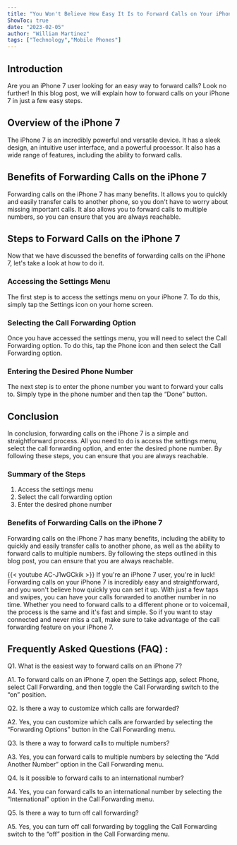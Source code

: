 ```yaml
---
title: "You Won't Believe How Easy It Is to Forward Calls on Your iPhone 7!"
ShowToc: true 
date: "2023-02-05"
author: "William Martinez" 
tags: ["Technology","Mobile Phones"]
---
```

## Introduction

Are you an iPhone 7 user looking for an easy way to forward calls? Look no further! In this blog post, we will explain how to forward calls on your iPhone 7 in just a few easy steps. 

## Overview of the iPhone 7

The iPhone 7 is an incredibly powerful and versatile device. It has a sleek design, an intuitive user interface, and a powerful processor. It also has a wide range of features, including the ability to forward calls. 

## Benefits of Forwarding Calls on the iPhone 7

Forwarding calls on the iPhone 7 has many benefits. It allows you to quickly and easily transfer calls to another phone, so you don't have to worry about missing important calls. It also allows you to forward calls to multiple numbers, so you can ensure that you are always reachable. 

## Steps to Forward Calls on the iPhone 7

Now that we have discussed the benefits of forwarding calls on the iPhone 7, let's take a look at how to do it. 

### Accessing the Settings Menu

The first step is to access the settings menu on your iPhone 7. To do this, simply tap the Settings icon on your home screen. 

### Selecting the Call Forwarding Option

Once you have accessed the settings menu, you will need to select the Call Forwarding option. To do this, tap the Phone icon and then select the Call Forwarding option. 

### Entering the Desired Phone Number

The next step is to enter the phone number you want to forward your calls to. Simply type in the phone number and then tap the “Done” button. 

## Conclusion

In conclusion, forwarding calls on the iPhone 7 is a simple and straightforward process. All you need to do is access the settings menu, select the call forwarding option, and enter the desired phone number. By following these steps, you can ensure that you are always reachable. 

### Summary of the Steps

1. Access the settings menu 
2. Select the call forwarding option 
3. Enter the desired phone number 

### Benefits of Forwarding Calls on the iPhone 7

Forwarding calls on the iPhone 7 has many benefits, including the ability to quickly and easily transfer calls to another phone, as well as the ability to forward calls to multiple numbers. By following the steps outlined in this blog post, you can ensure that you are always reachable.

{{< youtube AC-J1wGCkik >}} 
If you're an iPhone 7 user, you're in luck! Forwarding calls on your iPhone 7 is incredibly easy and straightforward, and you won't believe how quickly you can set it up. With just a few taps and swipes, you can have your calls forwarded to another number in no time. Whether you need to forward calls to a different phone or to voicemail, the process is the same and it's fast and simple. So if you want to stay connected and never miss a call, make sure to take advantage of the call forwarding feature on your iPhone 7.

## Frequently Asked Questions (FAQ) :
Q1. What is the easiest way to forward calls on an iPhone 7?

A1. To forward calls on an iPhone 7, open the Settings app, select Phone, select Call Forwarding, and then toggle the Call Forwarding switch to the “on” position. 

Q2. Is there a way to customize which calls are forwarded?

A2. Yes, you can customize which calls are forwarded by selecting the “Forwarding Options” button in the Call Forwarding menu. 

Q3. Is there a way to forward calls to multiple numbers?

A3. Yes, you can forward calls to multiple numbers by selecting the “Add Another Number” option in the Call Forwarding menu. 

Q4. Is it possible to forward calls to an international number?

A4. Yes, you can forward calls to an international number by selecting the “International” option in the Call Forwarding menu. 

Q5. Is there a way to turn off call forwarding?

A5. Yes, you can turn off call forwarding by toggling the Call Forwarding switch to the “off” position in the Call Forwarding menu.


